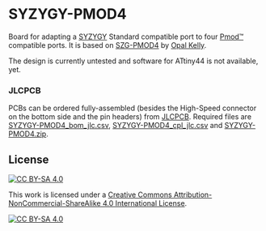 SYZYGY-PMOD4
===

Board for adapting a [SYZYGY](https://syzygyfpga.io) Standard compatible port to four [Pmod™](https://digilent.com/reference/pmod/) compatible ports.
It is based on [SZG-PMOD4](https://opalkelly.com/products/szg-pmod4/) by [Opal Kelly](https://opalkelly.com).

The design is currently untested and software for ATtiny44 is not available, yet.

### JLCPCB

PCBs can be ordered fully-assembled (besides the High-Speed connector on the bottom side and the pin headers) from [JLCPCB](https://jlcpcb.com/DDE). Required files are
[SYZYGY-PMOD4_bom_jlc.csv](Gerber/SYZYGY-PMOD4_bom_jlc.csv), [SYZYGY-PMOD4_cpl_jlc.csv](Gerber/SYZYGY-PMOD4_cpl_jlc.csv) and
[SYZYGY-PMOD4.zip](SYZYGY-PMOD4.zip).

## License

[![CC BY-SA 4.0][cc-by-sa-shield]][cc-by-sa]

This work is licensed under a [Creative Commons Attribution-NonCommercial-ShareAlike 4.0 International License][cc-by-sa].

[![CC BY-SA 4.0][cc-by-sa-image]][cc-by-sa]

[cc-by-sa]: http://creativecommons.org/licenses/by-nc-sa/4.0/
[cc-by-sa-image]: https://licensebuttons.net/l/by-nc-sa/4.0/88x31.png
[cc-by-sa-shield]: https://img.shields.io/badge/License-CC%20BY--NC--SA%204.0-lightgrey.svg
